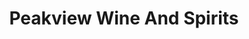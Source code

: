 ---
title: "Peakview Wine And Spirits"
url: /centennial/peakview-wine-and-spirits/
shop: alcohol
---